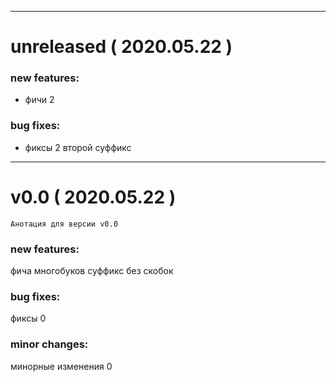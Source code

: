 
------------------

# unreleased     ( 2020.05.22 )

### new features:
 - фичи 2
### bug fixes:
 - фиксы 2 второй суффикс

------------------

# v0.0     ( 2020.05.22 )

```
Анотация для версии v0.0
```
### new features:
 фича многобуков суффикс без скобок
### bug fixes:
 фиксы 0
### minor changes:
 минорные изменения 0 
